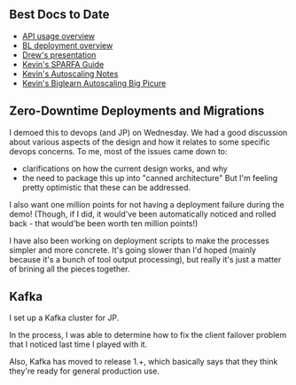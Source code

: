 ## Best Docs to Date
- [API usage overview](https://github.com/openstax/napkin-notes/blob/master/kevin/160921_biglearnApis/api_usage.md)
- [BL deployment overview](https://github.com/openstax/napkin-notes/blob/master/kevin/BiglearnArchitectureDeployment.pdf)
- [Drew's presentation](https://docs.google.com/presentation/d/1qoPqBLD4XqOsIfcM6aJH7IaDQRsxxuA6QBLy4GIZy7w/edit#slide=id.p)
- [Kevin's SPARFA Guide](https://github.com/openstax/sparfa-sandbox/blob/master/klb_sparfa_guide/sparfa_guide.pdf)
- [Kevin's Autoscaling Notes](https://docs.google.com/document/d/1bmn2xYBURE90fiZrdNG5CN28vEBCPJbKukDTbUqntZ4/edit)
- [Kevin's Biglearn Autoscaling Big Picure](https://docs.google.com/document/d/1JGcHIzmHDaDFlQvznzYgsWHuXBRis9qvtwF6pwaYVfQ/edit)

## Zero-Downtime Deployments and Migrations

I demoed this
to devops (and JP)
on Wednesday.
We had a good discussion
about various aspects of the design
and how it relates
to some specific devops concerns.
To me, most of the issues came down to:
* clarifications on how the current design works, and why
* the need to package this up into "canned architecture"
But I'm feeling pretty optimistic
that these can be addressed.

I also want
one million points
for not having a deployment failure
during the demo!
(Though, if I did,
it would've been automatically noticed
and rolled back -
that would'be been worth ten million points!)

I have also been working
on deployment scripts 
to make the processes
simpler and more concrete.
It's going slower than I'd hoped
(mainly because it's a bunch of tool output processing),
but really it's just a matter 
of brining all the pieces together.

## Kafka

I set up a Kafka cluster for JP.

In the process,
I was able to determine
how to fix the client failover problem
that I noticed last time I played with it.

Also, Kafka has moved to release 1.+,
which basically says that 
they think they're ready for general production use.


